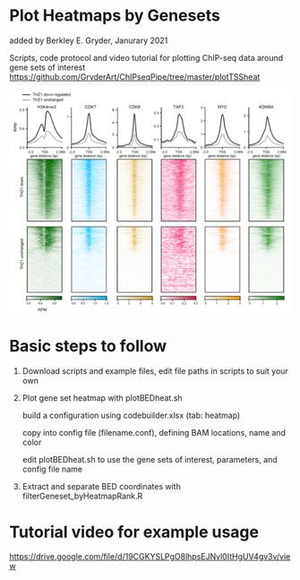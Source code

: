 # Plot Heatmaps by Genesets
added by Berkley E. Gryder, Janurary 2021

Scripts, code protocol and video tutorial for plotting ChIP-seq data around gene sets of interest
https://github.com/GryderArt/ChIPseqPipe/tree/master/plotTSSheat

<img src="THZ1_genes_heatmap.png" width="700"/></a>

# Basic steps to follow 

1. Download scripts and example files, edit file paths in scripts to suit your own

2. Plot gene set heatmap with plotBEDheat.sh 

	build a configuration using codebuilder.xlsx (tab: heatmap)
	
	copy into config file (filename.conf), defining BAM locations, name and color
	
	edit plotBEDheat.sh to use the gene sets of interest, parameters, and config file name
	
3. Extract and separate BED coordinates with filterGeneset_byHeatmapRank.R

# Tutorial video for example usage

https://drive.google.com/file/d/19CGKYSLPgO8lhpsEJNvl0ItHgUV4gv3v/view
